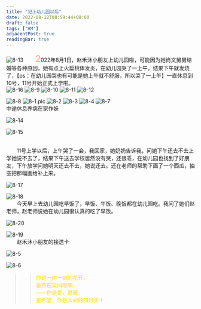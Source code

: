 ```yaml
---
title: "记上幼儿园以后"
date: 2022-08-12T08:59:44+08:00
draft: false
tags: ["HM"]
adjacentPost: true
readingBar: true
---
```

![8-13](https://cdn.jsdelivr.net/gh/imum-me/img@main/uPic/8-13.jpg)
&emsp;&emsp;<font size=5 color=#ffa07a>2</font>022年8月1日，赵禾沐小朋友上幼儿园啦，可能因为她尚文舅舅结婚等各种原因，她有点上火扁桃体发炎，在幼儿园哭了一上午，结果下午就发烧了，【ps：在幼儿园哭也有可能是她上午就不舒服，所以哭了一上午】一直休息到10号，11号开始正式上学啦。<br>
![8-16](https://cdn.jsdelivr.net/gh/imum-me/img@main/uPic/8-16.png)
![8-9](https://cdn.jsdelivr.net/gh/imum-me/img@main/uPic/8-9.jpg)
![8-10](https://cdn.jsdelivr.net/gh/imum-me/img@main/uPic/8-10.jpg)
![8-11](https://cdn.jsdelivr.net/gh/imum-me/img@main/uPic/8-11.jpg)
![8-12](https://cdn.jsdelivr.net/gh/imum-me/img@main/uPic/8-12.jpg)

![8-8](https://cdn.jsdelivr.net/gh/imum-me/img@main/uPic/8-8.jpg)
![8-1.pic](https://cdn.jsdelivr.net/gh/imum-me/img@main/uPic/8-1.pic.jpg)
![8-2](https://cdn.jsdelivr.net/gh/imum-me/img@main/uPic/8-2.jpg)
![8-3](https://cdn.jsdelivr.net/gh/imum-me/img@main/uPic/8-3.jpg)
![8-4](https://cdn.jsdelivr.net/gh/imum-me/img@main/uPic/8-4.jpg)
![8-7](https://cdn.jsdelivr.net/gh/imum-me/img@main/uPic/8-7.jpg)
<br>
中途休息养病在家作妖
<br>

![8-14](https://cdn.jsdelivr.net/gh/imum-me/img@main/uPic/8-14.jpg)

![8-15](https://cdn.jsdelivr.net/gh/imum-me/img@main/uPic/8-15.jpg)

<br>
&emsp;&emsp;11号上学以后，上午哭了一会，我回家，她奶奶告诉我，问她下午还去不去上学她说不去了，结果下午送去学校居然没有哭，还很乖，在幼儿园也找到了好朋友，下午放学问她明天还去不去，她说还去。还在老师的帮助下画了一个西瓜，抽空把那幅画给补上来。
<br>

![8-17](https://cdn.jsdelivr.net/gh/imum-me/img@main/uPic/8-17.JPG)

![8-18](https://cdn.jsdelivr.net/gh/imum-me/img@main/uPic/8-18.JPG)
<br>
&emsp;&emsp;今天早上去幼儿园吃早饭了，早饭、午饭、晚饭都在幼儿园吃。我问了她们赵老师，赵老师说她在幼儿园很认真的吃了早饭。<br>

![8-20](https://cdn.jsdelivr.net/gh/imum-me/img@main/uPic/8-20.jpeg)

![8-19](https://cdn.jsdelivr.net/gh/imum-me/img@main/uPic/8-19.PNG)
<br>
&emsp;&emsp;赵禾沐小朋友的接送卡


![8-5](https://cdn.jsdelivr.net/gh/imum-me/img@main/uPic/8-5.png)

![8-6](https://cdn.jsdelivr.net/gh/imum-me/img@main/uPic/8-6.jpg)
<br>

> > <font color=#ffd700>你是一树一树的花开，<br>
> > 是燕在梁间呢喃，<br>
> > ——你是爱，是暖，<br>
> > 是希望，你是人间的四月天！</font><br>

